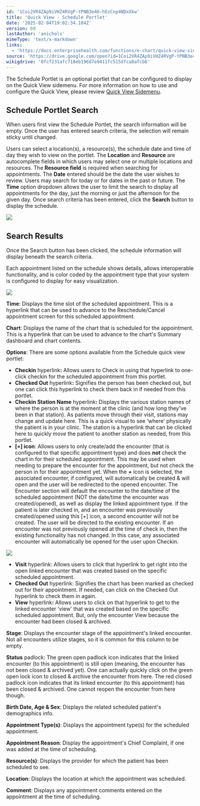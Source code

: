 ```yaml
---
id: '1Coi2VR4ZAp9iVHZ4RVgP-tPNB3e46-hEzCnp4NDxXkw'
title: 'Quick View - Schedule Portlet'
date: '2025-02-04T19:02:34.104Z'
version: 69
lastAuthor: 'anichols'
mimeType: 'text/x-markdown'
links:
  - 'https://docs.enterprisehealth.com/functions/e-chart/quick-view-sidemenu/'
source: 'https://drive.google.com/open?id=1Coi2VR4ZAp9iVHZ4RVgP-tPNB3e46-hEzCnp4NDxXkw'
wikigdrive: '0fcf231afc718eb196d7e9411fc515dfca8afcb6'
---
```

The Schedule Portlet is an optional portlet that can be configured to display on the Quick View sidemenu. For more information on how to use and configure the Quick View, please review [Quick View Sidemenu](https://docs.enterprisehealth.com/functions/e-chart/quick-view-sidemenu/).

## Schedule Portlet Search

When users first view the Schedule Portlet, the search information will be empty. Once the user has entered search criteria, the selection will remain sticky until changed.

Users can select a location(s), a resource(s), the schedule date and time of day they wish to view on the portlet. The **Location** and **Resource** are autocomplete fields in which users may select one or multiple locations and resources. The **Resource field** is required when searching for appointments. The **Date** entered should be the date the user wishes to review. Users may search for today or for dates in the past or future. The **Time** option dropdown allows the user to limit the search to display all appointments for the day, just the morning or just the afternoon for the given day. Once search criteria has been entered, click the **Search** button to display the schedule.

![](../quick-view-schedule-portlet.assets/f1f6f17ac53f5d334db367a5b6e69b22.png)

## Search Results

Once the Search button has been clicked, the schedule information will display beneath the search criteria.

Each appointment listed on the schedule shows details, allows interoperable functionality, and is color coded by the appointment type that your system is configured to display for easy visualization.

![](../quick-view-schedule-portlet.assets/ce25165fe09d383e83502c3891c40c5a.png)

**Time**: Displays the time slot of the scheduled appointment. This is a hyperlink that can be used to advance to the Reschedule/Cancel appointment screen for this scheduled appointment.

**Chart**: Displays the name of the chart that is scheduled for the appointment. This is a hyperlink that can be used to advance to the chart's Summary dashboard and chart contents.

**Options**: There are some options available from the Schedule quick view portlet:

* <strong>Checkin</strong> hyperlink<strong>:</strong> Allows users to Check in using that hyperlink to one-click checkin for the scheduled appointment from this portlet.
* <strong>Checked Out</strong> hyperlink<strong>:</strong> Signifies the person has been checked out, but one can click this hyperlink to check them back in if needed from this portlet.
* <strong>Checkin Station Name</strong> hyperlink<strong>:</strong> Displays the various station names of where the person is at the moment at the clinic (and how long they've been in that station).  As patients move through their visit, stations may change and update here.  This is a quick visual to see ‘where' physically the patient is in your clinic.  The station is a hyperlink that can be clicked here to quickly <em>move</em> the patient to another station as needed, from this portlet.
* <strong> [+] icon</strong>: Allows users to only create/add the encounter (that is configured to that specific appointment type) and does <strong>not</strong> check the chart in for their scheduled appointment. This may be used when needing to prepare the encounter for the appointment, but not check the person in for their appointment yet. When the <strong>+</strong> icon is selected, the associated encounter, if configured, will automatically be created & will open and the user will be redirected to the opened encounter. The Encounter section will default the encounter to the date/time of the scheduled appointment (NOT the date/time the encounter was created/opened), as well as display the linked appointment type. If the patient is later checked in, and an encounter was previously created/opened using this [+] icon, a second encounter will not be created.  The user will be directed to the existing encounter. If an encounter was not previously opened at the time of check in, then the existing functionality has not changed. In this case, any associated encounter will automatically be opened for the user upon Checkin.

![](../quick-view-schedule-portlet.assets/34bb5349fe39ac3c7964976e6b2d8023.png)

* <strong>Visit</strong> hyperlink: Allows users to click that hyperlink to get right into the open linked encounter that was created based on the specific scheduled appointment.
* <strong>Checked Out</strong> hyperlink: Signifies the chart has been marked as checked out for their appointment.  If needed, can click on the Checked Out hyperlink to check them in again.
* <strong>View</strong> hyperlink<strong>:</strong> Allows users to click on that hyperlink to get to the linked encounter ‘view' that was created based on the specific scheduled appointment. But, only the encounter View because the encounter had been closed & archived.

**Stage**: Displays the encounter stage of the appointment's linked encounter.  Not all encounters utilize stages, so it is common for this column to be empty.

**Status** padlock: The green open padlock icon indicates that the linked encounter (to this appointment) is still open (meaning, the encounter has not been closed & archived yet). One can actually quickly click on the green open lock icon to closed & archive the encounter from here.  The red closed padlock icon indicates that its linked encounter (to this appointment) has been closed & archived.  One cannot reopen the encounter from here though.

**Birth Date, Age & Sex**: Displays the related scheduled patient's demographics info.

**Appointment Type(s)**: Displays the appointment type(s) for the scheduled appointment.

**Appointment Reason**: Display the appointment's Chief Complaint, if one was added at the time of scheduling.

**Resource(s)**: Displays the provider for which the patient has been scheduled to see.

**Location**: Displays the location at which the appointment was scheduled.

**Comment**: Displays any appointment comments entered on the appointment at the time of scheduling.
